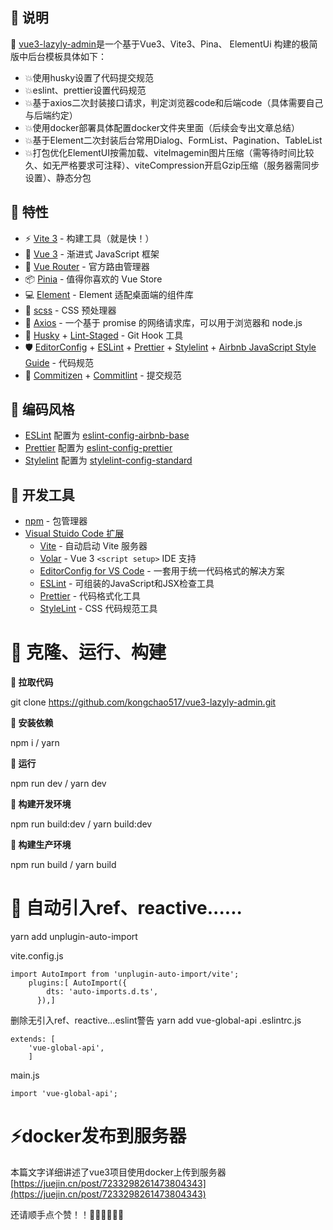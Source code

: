 <!--
 * @description: 
 * @author: kongchao
 * @created_at: 2023-02-21 13:32:38
 * @modified_record: 
 * @modified_by: kongchao
 * @modified_time: 2023-05-11 18:05:22
-->

## 👀 说明

 🎲 [vue3-lazyly-admin](https://github.com/kongchao517/vue3-lazyly-admin)是一个基于Vue3、Vite3、Pina、		   ElementUi 构建的极简版中后台模板具体如下：

* 💥使用husky设置了代码提交规范
* 💥eslint、prettier设置代码规范
* 💥基于axios二次封装接口请求，判定浏览器code和后端code（具体需要自己与后端约定）
* 💥使用docker部署具体配置docker文件夹里面（后续会专出文章总结）
* 💥基于Element二次封装后台常用Dialog、FormList、Pagination、TableList
* 💥打包优化ElementUI按需加载、viteImagemin图片压缩（需等待时间比较久、如无严格要求可注释）、viteCompression开启Gzip压缩（服务器需同步设置）、静态分包

## 🙈 特性

+ ⚡️ [Vite 3](https://cn.vitejs.dev) - 构建工具（就是快！）
+ 🖖 [Vue 3](https://cn.vuejs.org) - 渐进式 JavaScript 框架
+ 🚦 [Vue Router](https://router.vuejs.org/zh) - 官方路由管理器
+ 📦 [Pinia](https://pinia.vuejs.org/zh) - 值得你喜欢的 Vue Store
+ 💻 [Element](https://element-plus.gitee.io/zh-CN/) - Element 适配桌面端的组件库
+ 🎨 [scss](https://www.sass.hk/) - CSS 预处理器
+ 🔗 [Axios](https://axios-http.com/zh/) - 一个基于 promise 的网络请求库，可以用于浏览器和 node.js
+ 🧰 [Husky](https://typicode.github.io/husky/#/) + [Lint-Staged](https://github.com/okonet/lint-staged) - Git Hook 工具
+ 🛡️ [EditorConfig](http://editorconfig.org) + [ESLint](http://eslint.cn) + [Prettier](https://prettier.cn) + [Stylelint](https://stylelint.cn) + [Airbnb JavaScript Style Guide](https://github.com/airbnb/javascript#translation) - 代码规范
+ 🔨 [Commitizen](https://cz-git.qbb.sh/zh) + [Commitlint](https://commitlint.js.org) - 提交规范

## 🎏 编码风格

+ [ESLint](https://eslint.org/) 配置为 [eslint-config-airbnb-base](https://github.com/airbnb/javascript/tree/master/packages/eslint-config-airbnb-base)
+ [Prettier](https://prettier.io) 配置为  [eslint-config-prettier](https://github.com/prettier/eslint-config-prettier)
+ [Stylelint](https://stylelint.io) 配置为  [stylelint-config-standard](https://github.com/stylelint/stylelint-config-standard)

## 🔨 开发工具

+ [npm](https://www.npmjs.com) - 包管理器
+ [Visual Stuido Code 扩展](./.vscode/extensions.json)
  + [Vite](https://marketplace.visualstudio.com/items?itemName=antfu.vite) - 自动启动 Vite 服务器
  + [Volar](https://marketplace.visualstudio.com/items?itemName=Vue.volar) - Vue 3 `<script setup>` IDE 支持
  + [EditorConfig for VS Code](https://marketplace.visualstudio.com/items?itemName=EditorConfig.EditorConfig) - 一套用于统一代码格式的解决方案
  + [ESLint](https://marketplace.visualstudio.com/items?itemName=dbaeumer.vscode-eslint) - 可组装的JavaScript和JSX检查工具
  + [Prettier](https://marketplace.visualstudio.com/items?itemName=esbenp.prettier-vscode) - 代码格式化工具
  + [StyleLint](https://marketplace.visualstudio.com/items?itemName=stylelint.vscode-stylelint) - CSS 代码规范工具

# **📘** 克隆、运行、构建

**🎈 拉取代码**

git clone https://github.com/kongchao517/vue3-lazyly-admin.git

**🎈 安装依赖**

npm i / yarn

**🎈 运行**

npm run dev / yarn dev

**🎈 构建开发环境**

npm run build:dev / yarn build:dev

**🎈 	构建生产环境**

npm run build / yarn build

# 🎸 自动引入ref、reactive......

 yarn add unplugin-auto-import

 vite.config.js

```
import AutoImport from 'unplugin-auto-import/vite';
    plugins:[ AutoImport({
        dts: 'auto-imports.d.ts',
      }),]
```

删除无引入ref、reactive...eslint警告
yarn add vue-global-api
.eslintrc.js

```
extends: [
    'vue-global-api',
    ]
```

main.js

```
import 'vue-global-api';
```

# ⚡docker发布到服务器

本篇文字详细讲述了vue3项目使用docker上传到服务器[https://juejin.cn/post/7233298261473804343](https://juejin.cn/post/7233298261473804343)

还请顺手点个赞！！🙏🙏🙏🙏🙏🙏

